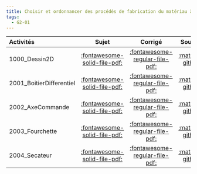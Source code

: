 ```yaml
---
title: Choisir et ordonnancer des procédés de fabrication du matériau à la pièce finie. 
tags:
  - G2-01
---
```

[comment]: <> (Généré automatiquement par make_all_activitess.py, creation_fichiers_activites)

| Activités | Sujet | Corrigé | Sources  | 
| :-------------- | :---: | :-----: | :------: | 
| 1000_Dessin2D | [:fontawesome-solid-file-pdf:](http://xpessoles-cpge.fr/pdf/1000_Dessin2D_Sujet.pdf) | [:fontawesome-regular-file-pdf:](http://xpessoles-cpge.fr/pdf/1000_Dessin2D_Corrige.pdf) | [:material-github:](https://github.com/xpessoles/ExercicesCompetences/tree/main/G2_IndustrialiserProduit/G2_01_OrdonnacementProcedes/1000_Dessin2D) |  
| 2001_BoitierDifferentiel | [:fontawesome-solid-file-pdf:](http://xpessoles-cpge.fr/pdf/2001_BoitierDifferentiel_Sujet.pdf) | [:fontawesome-regular-file-pdf:](http://xpessoles-cpge.fr/pdf/2001_BoitierDifferentiel_Corrige.pdf) | [:material-github:](https://github.com/xpessoles/ExercicesCompetences/tree/main/G2_IndustrialiserProduit/G2_01_OrdonnacementProcedes/2001_BoitierDifferentiel) |  
| 2002_AxeCommande | [:fontawesome-solid-file-pdf:](http://xpessoles-cpge.fr/pdf/2002_AxeCommande_Sujet.pdf) | [:fontawesome-regular-file-pdf:](http://xpessoles-cpge.fr/pdf/2002_AxeCommande_Corrige.pdf) | [:material-github:](https://github.com/xpessoles/ExercicesCompetences/tree/main/G2_IndustrialiserProduit/G2_01_OrdonnacementProcedes/2002_AxeCommande) |  
| 2003_Fourchette | [:fontawesome-solid-file-pdf:](http://xpessoles-cpge.fr/pdf/2003_Fourchette_Sujet.pdf) | [:fontawesome-regular-file-pdf:](http://xpessoles-cpge.fr/pdf/2003_Fourchette_Corrige.pdf) | [:material-github:](https://github.com/xpessoles/ExercicesCompetences/tree/main/G2_IndustrialiserProduit/G2_01_OrdonnacementProcedes/2003_Fourchette) |  
| 2004_Secateur | [:fontawesome-solid-file-pdf:](http://xpessoles-cpge.fr/pdf/2004_Secateur_Sujet.pdf) | [:fontawesome-regular-file-pdf:](http://xpessoles-cpge.fr/pdf/2004_Secateur_Corrige.pdf) | [:material-github:](https://github.com/xpessoles/ExercicesCompetences/tree/main/G2_IndustrialiserProduit/G2_01_OrdonnacementProcedes/2004_Secateur) |  

